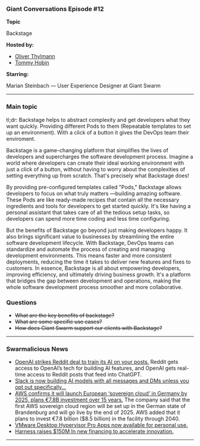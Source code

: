
### Giant Conversations Episode #12

**Topic** 

Backstage

**Hosted by:** 

* [Oliver Thylmann](https://twitter.com/othylmann)
* [Tommy Hobin](https://twitter.com/tommyhobin)

**Starring:** 

Marian Steinbach — User Experience Designer at Giant Swarm

------------------------------------------------------------------------------------------------------------------------------
### Main topic

tl;dr: Backstage helps to abstract complexity and get developers what they want quickly. Providing different Pods to them (Repeatable templates to set up an environment). With a click of a button it gives the DevOps team their enviroment. 

Backstage is a game-changing platform that simplifies the lives of developers and supercharges the software development process. Imagine a world where developers can create their ideal working environment with just a click of a button, without having to worry about the complexities of setting everything up from scratch. That's precisely what Backstage does!

By providing pre-configured templates called "Pods," Backstage allows developers to focus on what truly matters —building amazing software. These Pods are like ready-made recipes that contain all the necessary ingredients and tools for developers to get started quickly. It's like having a personal assistant that takes care of all the tedious setup tasks, so developers can spend more time coding and less time configuring.

But the benefits of Backstage go beyond just making developers happy. It also brings significant value to businesses by streamlining the entire software development lifecycle. With Backstage, DevOps teams can standardize and automate the process of creating and managing development environments. This means faster and more consistent deployments, reducing the time it takes to deliver new features and fixes to customers. In essence, Backstage is all about empowering developers, improving efficiency, and ultimately driving business growth. It's a platform that bridges the gap between development and operations, making the whole software development process smoother and more collaborative. 

### Questions

- ~~What are the key benefits of backstage?~~
- ~~What are some specific use cases?~~
- ~~How does Giant Swarm support our clients with Backstage?~~


------------------------------------------------------------------------------------------------------------------------------

### Swarmalicious News 

- [OpenAI strikes Reddit deal to train its AI on your posts.](https://www.theverge.com/2024/5/16/24158529/reddit-openai-chatgpt-api-access-advertising) Reddit gets access to OpenAI’s tech for building AI features, and OpenAI gets real-time access to Reddit posts that feed into ChatGPT.
- [Slack is now building AI models with all messages and DMs unless you opt out specifically...](https://awscommunity.social/@Quinnypig/112452921509401306)
- [AWS confirms it will launch European ‘sovereign cloud’ in Germany by 2025, plans €7.8B investment over 15 years.](https://techcrunch.com/2024/05/14/aws-confirms-european-sovereign-cloud-to-launch-in-germany-by-2025-plans-e7-8b-investment-over-15-years/) The company said that the first AWS sovereign cloud region will be set up in the German state of Brandenburg and will go live by the end of 2025. AWS added that it plans to invest €7.8 billion ($8.5 billion) in the facility through 2040.
- [VMware Desktop Hypervisor Pro Apps now available for personal use.](https://blogs.vmware.com/cloud-foundation/2024/05/14/vmware-desktop-hypervisor-pro-apps-now-available-for-personal-use/)
- [Harness raises $150M In new financing to accelerate innovation.](https://www.harness.io/blog/celebrating-150m-in-new-financing-to-accelerate-innovation)

------------------------------------------------------------------------------------------------------------------------------
